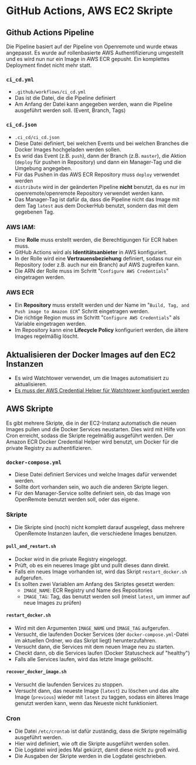 # GitHub Actions, AWS EC2 Skripte
## Github Actions Pipeline
Die Pipeline basiert auf der Pipeline von Openremote und wurde etwas angepasst.
Es wurde auf rollenbasierte AWS Authentifizierung umgestellt und es wird nun nur ein Image in AWS ECR gepusht. Ein komplettes Deployment findet nicht mehr statt.
### `ci_cd.yml`
- `.github/workflows/ci_cd.yml`
- Das ist die Datei, die die Pipeline definiert
- Am Anfang der Datei kann angegeben werden, wann die Pipeline ausgeführt werden soll. (Event, Branch, Tags)
### `ci_cd.json`
- `.ci_cd/ci_cd.json`
- Diese Datei definiert, bei welchen Events und bei welchen Branches die Docker Images hochgeladen werden sollen.
- Es wrid das Event (z.B. `push`), dann der Branch (z.B. `master`), die Aktion (`deploy` für pushen in Repository) und dann ein Manager-Tag und die Umgebung angegeben.
- Für das Pushen in das AWS ECR Repository muss `deploy` verwendet werden
- `distribute` wird in der geänderten Pipeline __nicht__ benutzt, da es nur im openremote/openremote Repository verwendet werden kann.
- Das Manager-Tag ist dafür da, dass die Pipeline nicht das Image mit dem Tag `latest` aus dem DockerHub benutzt, sondern das mit dem gegebenen Tag.
### AWS IAM:
- Eine **Rolle** muss erstellt werden, die Berechtigungen für ECR haben muss.
- GitHub Actions wird als **Identitätsanbieter** in AWS konfiguriert.
- In der Rolle wird eine **Vertrauensbeziehung** definiert, sodass nur ein Repository (oder z.B. auch nur ein Branch) auf AWS zugreifen kann.
- Die ARN der Rolle muss im Schritt "`Configure AWS Credentials`" eingetragen werden. 
### AWS ECR
- Ein **Repository** muss erstellt werden und der Name im "`Build, Tag, and Push image to Amazon ECR`" Schritt eingetragen werden.
- Die richtige Region muss im Schritt "`Configure AWS Credentials`" als Variable eingetragen werden.
- Im Repository kann eine **Lifecycle Policy** konfiguriert werden, die ältere Images regelmäßig löscht.

## Aktualisieren der Docker Images auf den EC2 Instanzen
- Es wird Watchtower verwendet, um die Images automatisiert zu aktualisieren.
- [Es muss der AWS Credential Helper für Watchtower konfiguriert werden](https://containrrr.dev/watchtower/private-registries/#credential_helpers)

## AWS Skripte
Es gibt mehrere Skripte, die in der EC2-Instanz automatisch die neuen Images pullen und die Docker Services neustarten.
Dies wird mit Hilfe von Cron erreicht, sodass die Skripte regelmäßig ausgeführt werden.
Der Amazon ECR Docker Credential Helper wird benutzt, um Docker für die private Registry zu authentifizieren.

### `docker-compose.yml`
- Diese Datei definiert Services und welche Images dafür verwendet werden.
- Sollte dort vorhanden sein, wo auch die anderen Skripte liegen.
- Für den Manager-Service sollte definiert sein, ob das Image von OpenRemote benutzt werden soll, oder das eigene.

### Skripte
- Die Skripte sind (noch) nicht komplett darauf ausgelegt, dass mehrere OpenRemote Instanzen laufen, die verschiedene Images benutzen.
#### `pull_and_restart.sh`
- Docker wird in die private Registry eingeloggt.
- Prüft, ob es ein neueres Image gibt und pullt dieses dann direkt.
- Falls ein neues Image vorhanden ist, wird das Skript `restart_docker.sh` aufgerufen.
- Es sollten zwei Variablen am Anfang des Skriptes gesetzt werden:
    - `IMAGE_NAME`: ECR Registry und Name des Repositories 
    - `IMAGE_TAG`: Tag, das benutzt werden soll (meist `latest`, um immer auf neue Images zu prüfen)
#### `restart_docker.sh`
- Wird mit den Argumenten `IMAGE_NAME` und `IMAGE_TAG` aufgerufen.
- Versucht, die laufenden Docker Services (der `docker-compose.yml`-Datei im aktuellen Ordner, wo das Skript liegt) herunterzufahren.
- Versucht dann, die Services mit dem neuen Image neu zu starten.
- Checkt dann, ob die Services laufen (Docker Statuscheck auf "healthy")
- Falls alle Services laufen, wird das letzte Image gelöscht.
#### `recover_docker_image.sh`
- Versucht die laufenden Services zu stoppen.
- Versucht dann, das neueste Image (`latest`) zu löschen und das alte Image (`previous`) wieder mit `latest` zu taggen, sodass ein älteres Image genutzt werden kann, wenn das Neueste nicht funktioniert.

### Cron
- Die Datei `/etc/crontab` ist dafür zuständig, dass die Skripte regelmäßig ausgeführt werden.
- Hier wird definiert, wie oft die Skripte ausgeführt werden sollen.
- Die Logdatei wird jedes Mal gekürzt, damit diese nicht zu groß wird.
- Die Ausgaben der Skripte werden in die Logdatei geschrieben. 